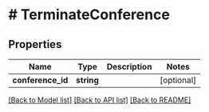 # # TerminateConference

## Properties

Name | Type | Description | Notes
------------ | ------------- | ------------- | -------------
**conference_id** | **string** |  | [optional] 

[[Back to Model list]](../../README.md#documentation-for-models) [[Back to API list]](../../README.md#documentation-for-api-endpoints) [[Back to README]](../../README.md)


